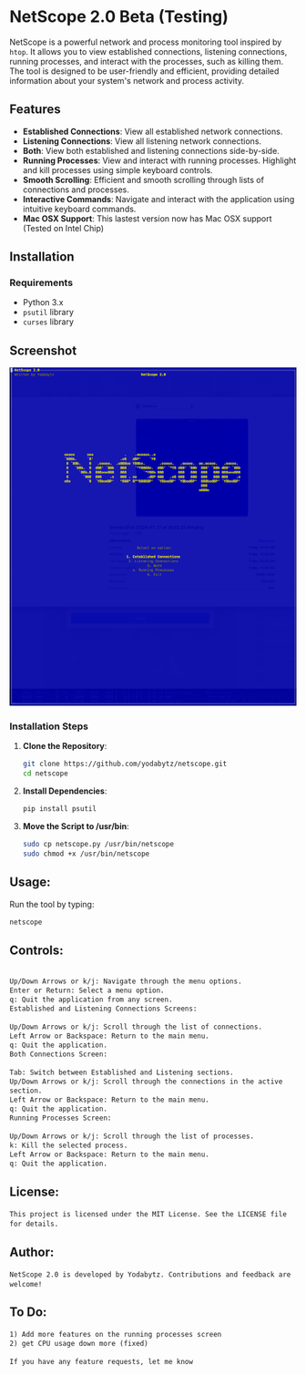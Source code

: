 # NetScope 2.0 Beta (Testing)

NetScope is a powerful network and process monitoring tool inspired by `htop`. It allows you to view established connections, listening connections, running processes, and interact with the processes, such as killing them. The tool is designed to be user-friendly and efficient, providing detailed information about your system's network and process activity.

## Features

- **Established Connections**: View all established network connections.
- **Listening Connections**: View all listening network connections.
- **Both**: View both established and listening connections side-by-side.
- **Running Processes**: View and interact with running processes. Highlight and kill processes using simple keyboard controls.
- **Smooth Scrolling**: Efficient and smooth scrolling through lists of connections and processes.
- **Interactive Commands**: Navigate and interact with the application using intuitive keyboard commands.
- **Mac OSX Support**: This lastest version now has Mac OSX support (Tested on Intel Chip)

## Installation

### Requirements

- Python 3.x
- `psutil` library
- `curses` library

## Screenshot

![NetScope 1.0](https://raw.githubusercontent.com/yodabytz/NetScope-2.0-Beta/main/Screen%20Shot.png?raw=true)

### Installation Steps

1. **Clone the Repository**:
    ```sh
    git clone https://github.com/yodabytz/netscope.git
    cd netscope
    ```

2. **Install Dependencies**:
    ```sh
    pip install psutil
    ```

3. **Move the Script to /usr/bin**:
    ```sh
    sudo cp netscope.py /usr/bin/netscope
    sudo chmod +x /usr/bin/netscope
    ```

## Usage:

Run the tool by typing:
```sh
netscope
```

## Controls:
```Menu Navigation:

Up/Down Arrows or k/j: Navigate through the menu options.
Enter or Return: Select a menu option.
q: Quit the application from any screen.
Established and Listening Connections Screens:

Up/Down Arrows or k/j: Scroll through the list of connections.
Left Arrow or Backspace: Return to the main menu.
q: Quit the application.
Both Connections Screen:

Tab: Switch between Established and Listening sections.
Up/Down Arrows or k/j: Scroll through the connections in the active section.
Left Arrow or Backspace: Return to the main menu.
q: Quit the application.
Running Processes Screen:

Up/Down Arrows or k/j: Scroll through the list of processes.
k: Kill the selected process.
Left Arrow or Backspace: Return to the main menu.
q: Quit the application.
```

## License:
```This project is licensed under the MIT License. See the LICENSE file for details.```

## Author:
```NetScope 2.0 is developed by Yodabytz. Contributions and feedback are welcome!```

## To Do:
```
1) Add more features on the running processes screen
2) get CPU usage down more (fixed)

If you have any feature requests, let me know
```
